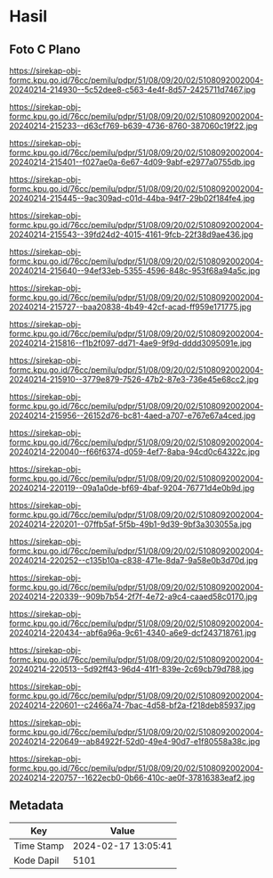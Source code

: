 # Hasil

## Foto C Plano

https://sirekap-obj-formc.kpu.go.id/76cc/pemilu/pdpr/51/08/09/20/02/5108092002004-20240214-214930--5c52dee8-c563-4e4f-8d57-2425711d7467.jpg

https://sirekap-obj-formc.kpu.go.id/76cc/pemilu/pdpr/51/08/09/20/02/5108092002004-20240214-215233--d63cf769-b639-4736-8760-387060c19f22.jpg

https://sirekap-obj-formc.kpu.go.id/76cc/pemilu/pdpr/51/08/09/20/02/5108092002004-20240214-215401--f027ae0a-6e67-4d09-9abf-e2977a0755db.jpg

https://sirekap-obj-formc.kpu.go.id/76cc/pemilu/pdpr/51/08/09/20/02/5108092002004-20240214-215445--9ac309ad-c01d-44ba-94f7-29b02f184fe4.jpg

https://sirekap-obj-formc.kpu.go.id/76cc/pemilu/pdpr/51/08/09/20/02/5108092002004-20240214-215543--39fd24d2-4015-4161-9fcb-22f38d9ae436.jpg

https://sirekap-obj-formc.kpu.go.id/76cc/pemilu/pdpr/51/08/09/20/02/5108092002004-20240214-215640--94ef33eb-5355-4596-848c-953f68a94a5c.jpg

https://sirekap-obj-formc.kpu.go.id/76cc/pemilu/pdpr/51/08/09/20/02/5108092002004-20240214-215727--baa20838-4b49-42cf-acad-ff959e171775.jpg

https://sirekap-obj-formc.kpu.go.id/76cc/pemilu/pdpr/51/08/09/20/02/5108092002004-20240214-215816--f1b2f097-dd71-4ae9-9f9d-dddd3095091e.jpg

https://sirekap-obj-formc.kpu.go.id/76cc/pemilu/pdpr/51/08/09/20/02/5108092002004-20240214-215910--3779e879-7526-47b2-87e3-736e45e68cc2.jpg

https://sirekap-obj-formc.kpu.go.id/76cc/pemilu/pdpr/51/08/09/20/02/5108092002004-20240214-215956--26152d76-bc81-4aed-a707-e767e67a4ced.jpg

https://sirekap-obj-formc.kpu.go.id/76cc/pemilu/pdpr/51/08/09/20/02/5108092002004-20240214-220040--f66f6374-d059-4ef7-8aba-94cd0c64322c.jpg

https://sirekap-obj-formc.kpu.go.id/76cc/pemilu/pdpr/51/08/09/20/02/5108092002004-20240214-220119--09a1a0de-bf69-4baf-9204-76771d4e0b9d.jpg

https://sirekap-obj-formc.kpu.go.id/76cc/pemilu/pdpr/51/08/09/20/02/5108092002004-20240214-220201--07ffb5af-5f5b-49b1-9d39-9bf3a303055a.jpg

https://sirekap-obj-formc.kpu.go.id/76cc/pemilu/pdpr/51/08/09/20/02/5108092002004-20240214-220252--c135b10a-c838-471e-8da7-9a58e0b3d70d.jpg

https://sirekap-obj-formc.kpu.go.id/76cc/pemilu/pdpr/51/08/09/20/02/5108092002004-20240214-220339--909b7b54-2f7f-4e72-a9c4-caaed58c0170.jpg

https://sirekap-obj-formc.kpu.go.id/76cc/pemilu/pdpr/51/08/09/20/02/5108092002004-20240214-220434--abf6a96a-9c61-4340-a6e9-dcf243718761.jpg

https://sirekap-obj-formc.kpu.go.id/76cc/pemilu/pdpr/51/08/09/20/02/5108092002004-20240214-220513--5d92ff43-96d4-41f1-839e-2c69cb79d788.jpg

https://sirekap-obj-formc.kpu.go.id/76cc/pemilu/pdpr/51/08/09/20/02/5108092002004-20240214-220601--c2466a74-7bac-4d58-bf2a-f218deb85937.jpg

https://sirekap-obj-formc.kpu.go.id/76cc/pemilu/pdpr/51/08/09/20/02/5108092002004-20240214-220649--ab84922f-52d0-49e4-90d7-e1f80558a38c.jpg

https://sirekap-obj-formc.kpu.go.id/76cc/pemilu/pdpr/51/08/09/20/02/5108092002004-20240214-220757--1622ecb0-0b66-410c-ae0f-37816383eaf2.jpg


## Metadata

| Key        | Value               |
| ---------- | ------------------- |
| Time Stamp | 2024-02-17 13:05:41 |
| Kode Dapil | 5101                |



